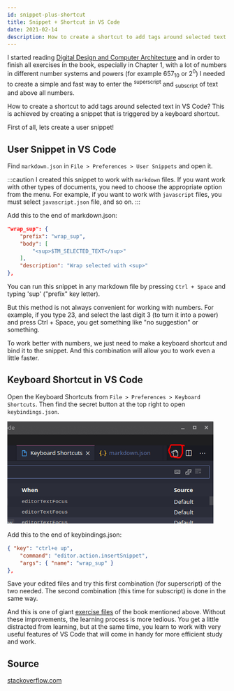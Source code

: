 ```yaml
---
id: snippet-plus-shortcut
title: Snippet + Shortcut in VS Code
date: 2021-02-14
description: How to create a shortcut to add tags around selected text in VS Code
---
```


I started reading [Digital Design and Computer Architecture](../pdf/harris-d-m-harris-s-l-digital-design-and-computer-architecture-2nd-edition-2012.pdf) and in order to finish all exercises in the book, especially in Chapter 1, with a lot of numbers in different number systems and powers (for example 657<sub>10</sub> or 2<sup>0</sup>) I needed to create a simple and fast way to enter the <sup>superscript</sup> and <sub>subscript</sub> of text and above all numbers.

How to create a shortcut to add tags around selected text in VS Code? This is achieved by creating a snippet that is triggered by a keyboard shortcut.

First of all, lets create a user snippet!

## User Snippet in VS Code

Find `markdown.json` in `File > Preferences > User Snippets` and open it.

:::caution
I created this snippet to work with `markdown` files. If you want work with other types of documents, you need to choose the appropriate option from the menu. For example, if you want to work with `javascript` files, you must select `javascript.json` file, and so on.
:::

Add this to the end of markdown.json:

```json title="markdown.json"
"wrap_sup": {
    "prefix": "wrap_sup",
    "body": [
        "<sup>$TM_SELECTED_TEXT</sup>"
    ],
    "description": "Wrap selected with <sup>"
},
```

You can run this snippet in any markdown file by pressing `Ctrl + Space` and typing 'sup' ("prefix" key letter).

But this method is not always convenient for working with numbers. For example, if you type 23, and select the last digit 3 (to turn it into a power) and press Ctrl + Space, you get something like "no suggestion" or something.

To work better with numbers, we just need to make a keyboard shortcut and bind it to the snippet. And this combination will allow you to work even a little faster.

## Keyboard Shortcut in VS Code

Open the Keyboard Shortcuts from `File > Preferences > Keyboard Shortcuts`. Then find the secret button at the top right to open `keybindings.json`.

[![Open keybindings.json](open-keybindings-json.png)](open-keybindings-json.png)

Add this to the end of keybindings.json:

```json title="keybindings.json"
{ "key": "ctrl+e up", 
    "command": "editor.action.insertSnippet", 
    "args": { "name": "wrap_sup" } 
},
```

Save your edited files and try this first combination (for superscript) of the two needed. The second combination (this time for subscript) is done in the same way.

And this is one of giant [exercise files](../digital-design/exercises/exercises-101-130.md) of the book mentioned above. Without these improvements, the learning process is more tedious. You get a little distracted from learning, but at the same time, you learn to work with very useful features of VS Code that will come in handy for more efficient study and work.

## Source

<a href='https://stackoverflow.com/questions/49192210/vscode-wrap-selected-text-in-mark-mark#49202205' class='external'>stackoverflow.com</a>
